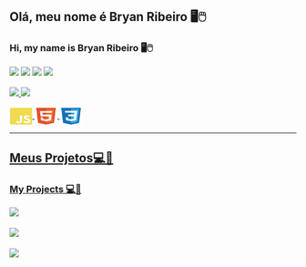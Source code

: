 ## Olá, meu nome é Bryan Ribeiro 🖥️🖱️
### Hi, my name is Bryan Ribeiro 🖥️🖱️

<div>
  <a href="https://github.com/ribeirobryan"><img src="https://img.shields.io/badge/PORTFOLIO-333333?style=for-the-badge&logo=checkmarx"/></a>
  <a href="https://www.linkedin.com/in/bryanribeiromiranda/"><img src="https://img.shields.io/badge/LinkedIn-0077B5?style=for-the-badge&logo=linkedin&logoColor=white"/></a>
  <a href="mailto:ribeirobryan@gmail.com"><img src="https://img.shields.io/badge/Gmail-D14836?style=for-the-badge&logo=gmail&logoColor=white"/></a>
  <a href="https://codepen.io/ribeirobryan"><img src="https://img.shields.io/badge/Codepen-000000?style=for-the-badge&logo=codepen&logoColor=white"/></a>
</div>
<br>
<div>
  <a href="https://github.com/ribeirobryan">
  <img height="180em" src="https://github-readme-stats.vercel.app/api?username=ribeirobryan&theme=gotham&count_private=true&show_icons=true"/>
  <img height="180em" src="https://github-readme-stats.vercel.app/api/top-langs/?username=ribeirobryan&theme=gotham"/>
</div>

<div style="display: inline_block"><br>
  <img align="center" alt="Js" height="30" width="40" src="https://raw.githubusercontent.com/devicons/devicon/master/icons/javascript/javascript-plain.svg">
  <img align="center" alt="HTML" height="30" width="40" src="https://raw.githubusercontent.com/devicons/devicon/master/icons/html5/html5-original.svg">
  <img align="center" alt="CSS" height="30" width="40" src="https://raw.githubusercontent.com/devicons/devicon/master/icons/css3/css3-original.svg">
</div>

----
## Meus Projetos💻📓
### My Projects 💻📓

<div>
  <a href="https://ferragemlinha2.com.br"><img src="https://img.shields.io/badge/FERRAGEM%20LINHA%202-FINISHED-ffff00?style=for-the-badge&logo=checkmarx"/></a>
</div>
<br>
<div>
  <a href="https://ribeirobryan.github.io/VacinacaoEmDia"><img src="https://img.shields.io/badge/VACINA%C3%87%C3%83O%20EM%20DIA-IN%20PROGRESS-9CF?style=for-the-badge&logo=javascript"/></a>
</div>
<br>
<div>
  <a href="https://github.com/ribeirobryan"><img src="https://img.shields.io/badge/RPG%20ORDO%20AUREUS-IN%20PROGRESS-530000?style=for-the-badge&logo=css3"/></a>
</div>



